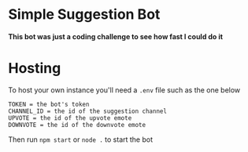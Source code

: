 # Simple Suggestion Bot
#### This bot was just a coding challenge to see how fast I could do it

# Hosting
To host your own instance you'll need a `.env` file such as the one below
```
TOKEN = the bot's token
CHANNEL_ID = the id of the suggestion channel
UPVOTE = the id of the upvote emote
DOWNVOTE = the id of the downvote emote
```
Then run `npm start` or `node .` to start the bot
